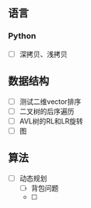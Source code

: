 ## 语言

### Python

- [ ] 深拷贝、浅拷贝

## 数据结构

- [ ] 测试二维vector排序
- [ ] 二叉树的后序遍历
- [ ] AVL树的RL和LR旋转
- [ ] 图

## 算法

- [ ] 动态规划 
    - [ ] 背包问题
    - [ ] 

